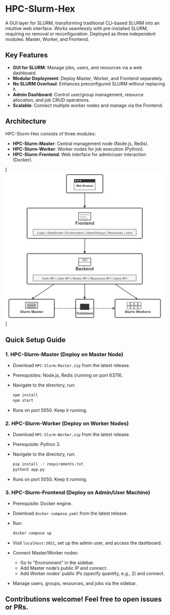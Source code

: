 # HPC-Slurm-Hex

A GUI layer for SLURM, transforming traditional CLI-based SLURM into an intuitive web interface. Works seamlessly with pre-installed SLURM, requiring no removal or reconfiguration. Deployed as three independent modules: Master, Worker, and Frontend.

## Key Features

- **GUI for SLURM**: Manage jobs, users, and resources via a web dashboard.
- **Modular Deployment**: Deploy Master, Worker, and Frontend separately.
- **No SLURM Overhaul**: Enhances preconfigured SLURM without replacing it.
- **Admin Dashboard**: Control user/group management, resource allocation, and job CRUD operations.
- **Scalable**: Connect multiple worker nodes and manage via the Frontend.

## Architecture

HPC-Slurm-Hex consists of three modules:

- **HPC-Slurm-Master**: Central management node (Node.js, Redis).
- **HPC-Slurm-Worker**: Worker nodes for job execution (Python).
- **HPC-Slurm-Frontend**: Web interface for admin/user interaction (Docker).

[![Github All Releases](assets/arch.jpg)]

## Quick Setup Guide

### 1. HPC-Slurm-Master (Deploy on Master Node)

- Download `HPC-Slurm-Master.zip` from the latest release.
- Prerequisites: Node.js, Redis (running on port 6379).
- Navigate to the directory, run:

  ```bash
  npm install
  npm start
  ```
- Runs on port 5050. Keep it running.

### 2. HPC-Slurm-Worker (Deploy on Worker Nodes)

- Download `HPC-Slurm-Worker.zip` from the latest release.
- Prerequisite: Python 3.
- Navigate to the directory, run:

  ```bash
  pip install -r requirements.txt
  python3 app.py
  ```
- Runs on port 5050. Keep it running.

### 3. HPC-Slurm-Frontend (Deploy on Admin/User Machine)

- Prerequisite: Docker engine.
- Download `docker-compose.yaml` from the latest release.
- Run:

  ```bash
  docker compose up
  ```
- Visit `localhost:5051`, set up the admin user, and access the dashboard.
- Connect Master/Worker nodes:
  - Go to "Environment" in the sidebar.
  - Add Master node’s public IP and connect.
  - Add Worker nodes’ public IPs (specify quantity, e.g., 2) and connect.
- Manage users, groups, resources, and jobs via the sidebar.


## Contributions welcome! Feel free to open issues or PRs.
